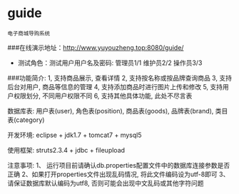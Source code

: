 # guide
    电子商城导购系统

###在线演示地址：<http://www.yuyouzheng.top:8080/guide/>
* 测试角色：测试用户用户名及密码: 管理员1/1  维护员2/2  操作员3/3

###功能简介: 
1, 支持商品展示, 查看详情
2, 支持按名称或按品牌查询商品
3, 支持后台对用户, 商品等信息的管理
4, 支持添加商品时进行图片上传和修改
5, 支持用户权限划分, 不同用户权限不同
6, 支持其他具体功能, 此处不尽言表


数据库表: 用户表(user), 角色表(position), 商品表(goods), 品牌表(brand), 类目表(category)


开发环境: eclipse + jdk1.7 + tomcat7 + mysql5


使用框架: struts2.3.4 + jdbc + fileupload


注意事项: 
1、 运行项目前请确认db.properties配置文件中的数据库连接参数是否正确
2、如果打开properties文件出现乱码情况, 将此文件编码设为utf-8即可
3、请保证数据库默认编码为utf8, 否则可能会出现中文乱码或其他字符问题
